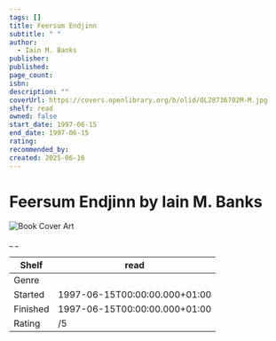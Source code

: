 ```yaml
---
tags: []
title: Feersum Endjinn
subtitle: " "
author:
  - Iain M. Banks
publisher: 
published: 
page_count: 
isbn: 
description: ""
coverUrl: https://covers.openlibrary.org/b/olid/OL28736702M-M.jpg
shelf: read
owned: false
start_date: 1997-06-15
end_date: 1997-06-15
rating: 
recommended_by: 
created: 2025-06-16
---
```


# Feersum Endjinn by Iain M. Banks

![Book Cover Art](https://covers.openlibrary.org/b/olid/OL28736702M-M.jpg)

_ _

| Shelf | read |
| --- | --- |
| Genre |  |
| Started | 1997-06-15T00:00:00.000+01:00 |
| Finished | 1997-06-15T00:00:00.000+01:00 |
| Rating | /5 |

